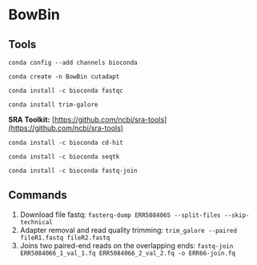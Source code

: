 # BowBin

## Tools
`conda config --add channels bioconda`

`conda create -n BowBin cutadapt`

`conda install -c bioconda fastqc`

`conda install trim-galore`

**SRA Toolkit:** [https://github.com/ncbi/sra-tools](https://github.com/ncbi/sra-tools)

`conda install -c bioconda cd-hit`

`conda install -c bioconda seqtk`

`conda install -c bioconda fastq-join`

## Commands
1. Download file fastq: `fasterq-dump ERR5084065 --split-files --skip-technical`
2. Adapter removal and read quality trimming: `trim_galore --paired fileR1.fastq fileR2.fastq`
3. Joins two paired-end reads on the overlapping ends: `fastq-join ERR5084066_1_val_1.fq ERR5084066_2_val_2.fq -o ERR66-join.fq`
